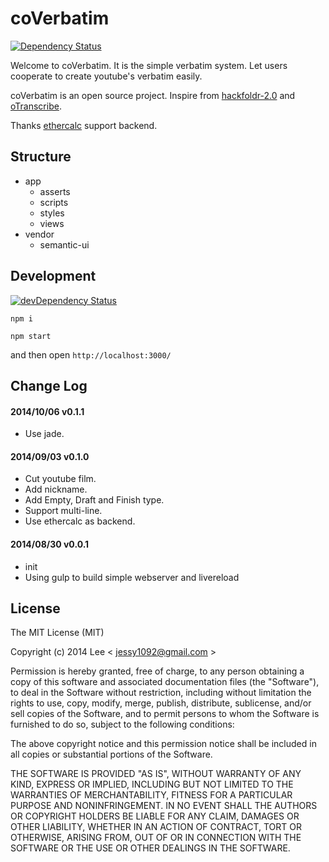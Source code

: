 coVerbatim
=============
[![Dependency Status](https://david-dm.org/jessy1092/coVerbatim.svg?style=flat-square)](https://david-dm.org/jessy1092/coVerbatim)

Welcome to coVerbatim. It is the simple verbatim system. Let users cooperate to create youtube's verbatim easily.

coVerbatim is an open source project. Inspire from [hackfoldr-2.0](http://hack.etblue.tw/) and [oTranscribe](http://otranscribe.com/). 

Thanks [ethercalc](https://ethercalc.org/) support backend.

## Structure

- app
    + asserts
    + scripts
    + styles
    + views
- vendor
    + semantic-ui

## Development
[![devDependency Status](https://david-dm.org/jessy1092/coVerbatim/dev-status.svg?style=flat-square)](https://david-dm.org/jessy1092/coVerbatim#info=devDependencies)

`npm i`

`npm start`

and then open `http://localhost:3000/`

## Change Log

#### 2014/10/06 v0.1.1
- Use jade.

#### 2014/09/03 v0.1.0
- Cut youtube film.
- Add nickname.
- Add Empty, Draft and Finish type.
- Support multi-line.
- Use ethercalc as backend. 

#### 2014/08/30 v0.0.1
- init
- Using gulp to build simple webserver and livereload

## License

The MIT License (MIT)

Copyright (c) 2014 Lee  < jessy1092@gmail.com >

Permission is hereby granted, free of charge, to any person obtaining a copy of
this software and associated documentation files (the "Software"), to deal in
the Software without restriction, including without limitation the rights to
use, copy, modify, merge, publish, distribute, sublicense, and/or sell copies of
the Software, and to permit persons to whom the Software is furnished to do so,
subject to the following conditions:

The above copyright notice and this permission notice shall be included in all
copies or substantial portions of the Software.

THE SOFTWARE IS PROVIDED "AS IS", WITHOUT WARRANTY OF ANY KIND, EXPRESS OR
IMPLIED, INCLUDING BUT NOT LIMITED TO THE WARRANTIES OF MERCHANTABILITY, FITNESS
FOR A PARTICULAR PURPOSE AND NONINFRINGEMENT. IN NO EVENT SHALL THE AUTHORS OR
COPYRIGHT HOLDERS BE LIABLE FOR ANY CLAIM, DAMAGES OR OTHER LIABILITY, WHETHER
IN AN ACTION OF CONTRACT, TORT OR OTHERWISE, ARISING FROM, OUT OF OR IN
CONNECTION WITH THE SOFTWARE OR THE USE OR OTHER DEALINGS IN THE SOFTWARE.
